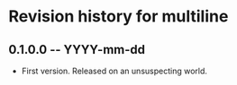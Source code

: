 # Revision history for multiline

## 0.1.0.0 -- YYYY-mm-dd

* First version. Released on an unsuspecting world.
